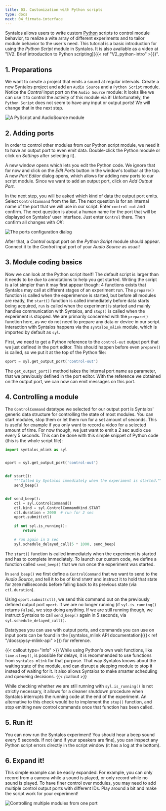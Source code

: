 ```yaml
---
title: 03. Customization with Python scripts
type: docs
next: 04_firmata-interface
---
```


Syntalos allows users to write custom [Python](https://docs.python.org/3/tutorial/)
scripts to control module behavior, to realize a wite array of different experiments and to
tailor module behavior to the user's need.
This tutorial is a basic introduction for using the *Python Script* module in Syntalos.
It is also available as a video at
"[V2. Brief introduction to Python scripting]({{< ref "V2_python-intro" >}})".

## 1. Preparations

We want to create a project that emits a sound at regular intervals.
Create a new Syntalos project and add an `Audio Source` and a `Python Script` module.
Notice the *Control* input port on the `Audio Source` module: It looks like we can use it
to control the activity of this module via it! Unfortunately, the `Python Script` does not seem
to have any input or output ports!
We will change that in the next step.

![A PyScript and AudioSource module](/images/syntalos-pyscript-audiosrc-raw.avif)

## 2. Adding ports

In order to control other modules from our Python script module, we need it to have an output
port to even emit data. Double-click the Python module or click on *Settings* after selecting it).

A new window opens which lets you edit the Python code. We ignore that for now and click on the
*Edit Ports* button in the window's toolbar at the top. A new *Port Editor* dialog opens, which allows
for adding new ports to our script module.
Since we want to add an output port, click on *Add Output Port*.

In the next step, you will be asked which kind of data the output port emits. Select `ControlCommand`
from the list. The next question is for an internal name of the port that we will use in our script.
Enter `control-out` and confirm. The next question is about a human name for the port that will be
displayed on Syntalos' user interface. Just enter `Control` there.
Then confirm all changes with *OK*:

![The ports configuration dialog](/images/pyscript-ports-dialog.avif)

After that, a *Control* output port on the *Python Script* module should appear. Connect it to the *Control*
input port of your *Audio Source* as usual!

## 3. Module coding basics

Now we can look at the Python script itself! The default script is larger than it needs to be due to annotations
to help you get started. Writing the script is a lot simpler than it may first appear though:
4 functions exists that Syntalos may call at different stages of an experiment run.
The `prepare()` function is called when the experimence is started, but before all modules are ready, the
`start()` function is called immediately before data starts being acquired, `run` is called when the experiment
is started and mainly handles communication with Syntalos, and `stop()` is called when the experiment is stopped.
We are primarily concerned with the `prepare()` function here, as we do not need to prepare any data or device
in our script. Interaction with Syntalos happens via the `syntalos_mlink` module, which is imported by default
as `syl`.

First, we need to get a Python reference to the `control-out` output port that we just defined in the port editor.
This should happen before even `prepare()` is called, so we put it at the top of the Python file:

```python
oport = syl.get_output_port('control-out')
```

The `get_output_port()` method takes the internal port name as parameter, that we previously defined in the port editor.
With the reference we obtained on the output port, we can now can emit messages on this port.

## 4. Controlling a module

The `ControlCommand` datatype we selected for our output port is Syntalos' generic data structure for controlling
the state of most modules. You can start modules, stop them or let them run for a set amount of seconds.
This is useful for example if you only want to record a video for a selected amount of time.
For now though, we just want to emit a 2 sec audio cue every 5 seconds. This can be done with this simple snippet
of Python code (this is the whole script file):

```python {linenos=table,hl_lines=[9,14,16,22]}
import syntalos_mlink as syl


oport = syl.get_output_port('control-out')


def start():
    """Called by Syntalos immediately when the experiment is started."""
    send_beep()


def send_beep():
    ctl = syl.ControlCommand()
    ctl.kind = syl.ControlCommandKind.START
    ctl.duration = 2000  # run for 2 sec
    oport.submit(ctl)

    if not syl.is_running():
        return

    # run again in 5 sec
    syl.schedule_delayed_call(5 * 1000, send_beep)
```

The `start()` function is called immediately when the experiment is started and has to complete immediately.
To launch our custom code, we define a function called `send_beep()` that we run once the experiment was started.

In `send_beep()` we first define a `ControlCommand` that we want to
send to the *Audio Source*, and tell it to be of kind `START` and instruct it to hold that state for `2000` milliseconds
before falling back to its previous state (via `ctl.duration`).

Using `oport.submit(ctl)`, we send this command out on the previously defined output port `oport`.
If we are no longer running (if `syl.is_running()` returns `False`), we stop doing anything. If we are still running though,
we instruct Syntalos to call `send_beep()` again in 5 seconds, via `syl.schedule_delayed_call()`.

Datatypes you can use with output ports, and commands you can use on input ports can be found in the
[syntalos_mlink API documentation]({{< ref "/docs/pysy-mlink-api" >}}) for reference.

{{< callout type="info" >}}
While using Python's own wait functions, like `time.sleep()`, is possible for delays, it is recommended to use
functions from `syntalos_mlink` for that purpose. That way Syntalos knows about the waiting state of the  module,
and can disrupt a sleeping module to stop it instead of waiting for it. It also allows Syntalos to make smarter
scheduling and queueing decisions.
{{< /callout >}}

While checking whether we are still running with `syl.is_running()` is not strictly necessary, it allows for a cleaner
shutdown procedure when Syntalos interrupts the running code at the end of the experiment.
An alternative to this check would be to implement the `stop()` function, and stop emitting new control commands once that
function has been called.

## 5. Run it!

You can now run the Syntalos experiment! You should hear a beep sound every 5 seconds. If not (and if your speakers are fine),
you can inspect any Python script errors directly in the script window (it has a log at the bottom).

## 6. Expand it!

This simple example can be easily expanded. For example, you can only record from a camera while a sound is played,
or only record while no sound is played.
To have finer control over modules, you may need to add multiple control output ports with different IDs.
Play around a bit and make the script work for your experiment!

![Controlling multiple modules from one port](/images/pyscript-audiosrc-recording-example.avif)
